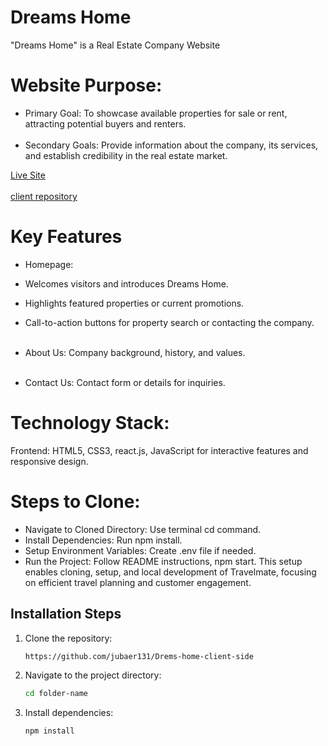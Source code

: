 


# Dreams Home
"Dreams Home" is a Real Estate Company Website
# Website Purpose:

* Primary Goal: To showcase available properties for sale or rent, attracting potential buyers and renters.
 <br><br/>
* Secondary Goals: Provide information about the company, its services, and establish credibility in the real estate market.

[Live Site](https://www.myreactapp.com)
<br><br/>
[client repository](https://github.com/jubaer131/Dreams-home-10.git)


#  Key Features 
*  Homepage:

* Welcomes visitors and introduces Dreams Home.
* Highlights featured properties or current promotions.
* Call-to-action buttons for property search or contacting the company.
<br><br/>
*  About Us:
Company background, history, and values.
<br><br/>
*  Contact Us:
Contact form or details for inquiries.

# Technology Stack:

Frontend: HTML5, CSS3, react.js, JavaScript for interactive features and responsive design.


# Steps to Clone:

* Navigate to Cloned Directory: Use terminal cd command.
* Install Dependencies: Run npm install.
* Setup Environment Variables: Create .env file if needed.
* Run the Project: Follow README instructions, npm start.
This setup enables cloning, setup, and local development of Travelmate, focusing on efficient travel planning and customer engagement.

## Installation Steps

1. Clone the repository:
    ```sh
   https://github.com/jubaer131/Drems-home-client-side
    ```
2. Navigate to the project directory:
    ```sh
    cd folder-name
    ```
3. Install dependencies:
    ```sh
    npm install
    ```
